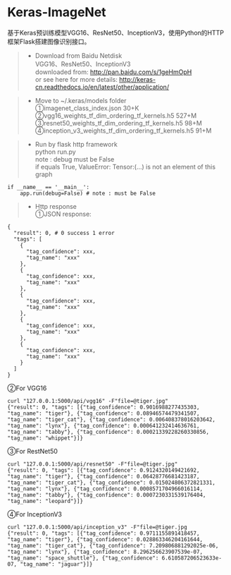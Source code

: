 # Keras-ImageNet
基于Keras预训练模型VGG16、ResNet50、InceptionV3，使用Python的HTTP框架Flask搭建图像识别接口。

> * Download from Baidu Netdisk  
VGG16、ResNet50、InceptionV3  
downloaded from: http://pan.baidu.com/s/1geHmOpH  
or see here for more details: http://keras-cn.readthedocs.io/en/latest/other/application/  

> * Move to ~/.keras/models folder  
①imagenet_class_index.json 30+K  
②vgg16_weights_tf_dim_ordering_tf_kernels.h5  527+M  
③resnet50_weights_tf_dim_ordering_tf_kernels.h5  98+M  
④inception_v3_weights_tf_dim_ordering_tf_kernels.h5 91+M  

> * Run by flask http framework  
python run.py  
note :
debug must be False  
if equals True, ValueError: Tensor:(…) is not an element of this graph  
```
if __name__ == '__main__':
    app.run(debug=False) # note : must be False
```

> * Http response  
①JSON response:  
```
{
  "result": 0, # 0 success 1 error
  "tags": [
    {
      "tag_confidence": xxx,
      "tag_name": "xxx"
    },
    {
      "tag_confidence": xxx,
      "tag_name": "xxx"
    },
    {
      "tag_confidence": xxx,
      "tag_name": "xxx"
    },
    {
      "tag_confidence": xxx,
      "tag_name": "xxx"
    },
    {
      "tag_confidence": xxx,
      "tag_name": "xxx"
    }
  ]
}
```
②For VGG16
```
curl "127.0.0.1:5000/api/vgg16" -F"file=@tiger.jpg"
{"result": 0, "tags": [{"tag_confidence": 0.9016988277435303, "tag_name": "tiger"}, {"tag_confidence": 0.08946574479341507, "tag_name": "tiger_cat"}, {"tag_confidence": 0.006408378016203642, "tag_name": "lynx"}, {"tag_confidence": 0.000641232414636761, "tag_name": "tabby"}, {"tag_confidence": 0.00021339228260330856, "tag_name": "whippet"}]}
```
③For RestNet50
```
curl "127.0.0.1:5000/api/resnet50" -F"file=@tiger.jpg"
{"result": 0, "tags": [{"tag_confidence": 0.9124320149421692, "tag_name": "tiger"}, {"tag_confidence": 0.06428776681423187, "tag_name": "tiger_cat"}, {"tag_confidence": 0.015024806372821331, "tag_name": "lynx"}, {"tag_confidence": 0.0008571704966016114, "tag_name": "tabby"}, {"tag_confidence": 0.0007230331539176404, "tag_name": "leopard"}]}
```
④For InceptionV3
```
curl "127.0.0.1:5000/api/inception_v3" -F"file=@tiger.jpg
{"result": 0, "tags": [{"tag_confidence": 0.9711155891418457, "tag_name": "tiger"}, {"tag_confidence": 0.028863346204161644, "tag_name": "tiger_cat"}, {"tag_confidence": 7.209806881292025e-06, "tag_name": "lynx"}, {"tag_confidence": 8.296256623907539e-07, "tag_name": "space_shuttle"}, {"tag_confidence": 6.610587206523633e-07, "tag_name": "jaguar"}]}
```
